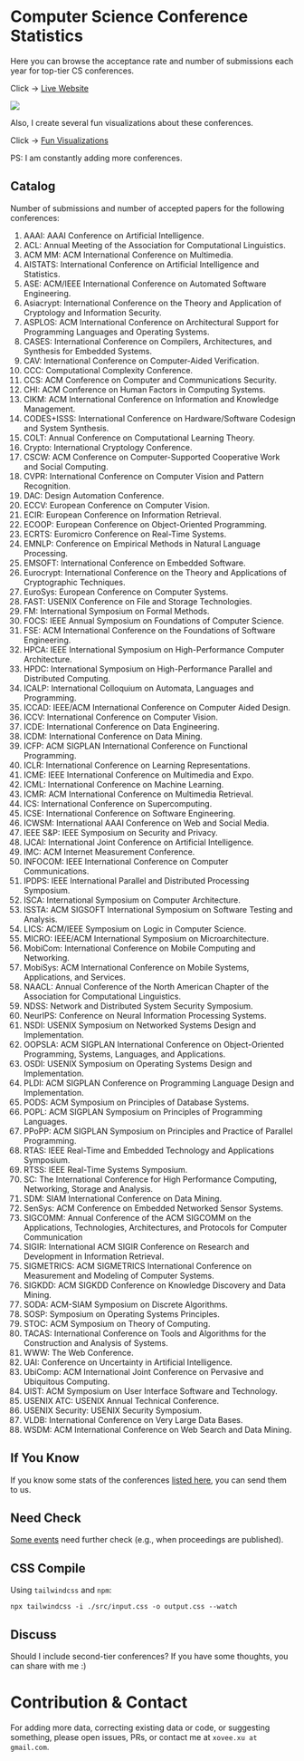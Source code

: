 # Computer Science Conference Statistics

Here you can browse the acceptance rate and number of submissions each year for top-tier CS conferences.

Click -> [Live Website](https://csconfstats.xoveexu.com/)

![](./img/csconfstats-intro.png)

Also, I create several fun visualizations about these conferences. 

Click -> [Fun Visualizations](https://csconfstats.xoveexu.com/fun-fact.html)

PS: I am constantly adding more conferences. 

## Catalog

Number of submissions and number of accepted papers for the following conferences:

1. AAAI: AAAI Conference on Artificial Intelligence.
1. ACL: Annual Meeting of the Association for Computational Linguistics.
1. ACM MM: ACM International Conference on Multimedia.
1. AISTATS: International Conference on Artificial Intelligence and Statistics. 
1. ASE: ACM/IEEE International Conference on Automated Software Engineering. 
1. Asiacrypt: International Conference on the Theory and Application of Cryptology and Information Security.
1. ASPLOS: ACM International Conference on Architectural Support for Programming Languages and Operating Systems. 
1. CASES: International Conference on Compilers, Architectures, and Synthesis for Embedded Systems.
1. CAV: International Conference on Computer-Aided Verification.
1. CCC: Computational Complexity Conference.
1. CCS: ACM Conference on Computer and Communications Security.
1. CHI: ACM Conference on Human Factors in Computing Systems.
1. CIKM: ACM International Conference on Information and Knowledge Management.
1. CODES+ISSS: International Conference on Hardware/Software Codesign and System Synthesis.
1. COLT: Annual Conference on Computational Learning Theory.
1. Crypto: International Cryptology Conference.
1. CSCW: ACM Conference on Computer-Supported Cooperative Work and Social Computing.
1. CVPR: International Conference on Computer Vision and Pattern Recognition.
1. DAC: Design Automation Conference. 
1. ECCV: European Conference on Computer Vision.
1. ECIR: European Conference on Information Retrieval.
1. ECOOP: European Conference on Object-Oriented Programming. 
1. ECRTS: Euromicro Conference on Real-Time Systems.
1. EMNLP: Conference on Empirical Methods in Natural Language Processing.
1. EMSOFT: International Conference on Embedded Software.
1. Eurocrypt: International Conference on the Theory and Applications of Cryptographic Techniques.
1. EuroSys: European Conference on Computer Systems.
1. FAST: USENIX Conference on File and Storage Technologies.
1. FM: International Symposium on Formal Methods. 
1. FOCS: IEEE Annual Symposium on Foundations of Computer Science.
1. FSE: ACM International Conference on the Foundations of Software Engineering.
1. HPCA: IEEE International Symposium on High-Performance Computer Architecture.
1. HPDC: International Symposium on High-Performance Parallel and Distributed Computing.
1. ICALP: International Colloquium on Automata, Languages and Programming.
1. ICCAD: IEEE/ACM International Conference on Computer Aided Design.
1. ICCV: International Conference on Computer Vision.
1. ICDE: International Conference on Data Engineering.
1. ICDM: International Conference on Data Mining.
1. ICFP: ACM SIGPLAN International Conference on Functional Programming.
1. ICLR: International Conference on Learning Representations.
1. ICME: IEEE International Conference on Multimedia and Expo.
1. ICML: International Conference on Machine Learning.
1. ICMR: ACM International Conference on Multimedia Retrieval.
1. ICS: International Conference on Supercomputing.
1. ICSE: International Conference on Software Engineering.
1. ICWSM: International AAAI Conference on Web and Social Media.
1. IEEE S&P: IEEE Symposium on Security and Privacy. 
1. IJCAI: International Joint Conference on Artificial Intelligence.
1. IMC: ACM Internet Measurement Conference.
1. INFOCOM: IEEE International Conference on Computer Communications.
1. IPDPS: IEEE International Parallel and Distributed Processing Symposium. 
1. ISCA: International Symposium on Computer Architecture.
1. ISSTA: ACM SIGSOFT International Symposium on Software Testing and Analysis. 
1. LICS: ACM/IEEE Symposium on Logic in Computer Science. 
1. MICRO: IEEE/ACM International Symposium on Microarchitecture. 
1. MobiCom: International Conference on Mobile Computing and Networking.
1. MobiSys: ACM International Conference on Mobile Systems, Applications, and Services.
1. NAACL: Annual Conference of the North American Chapter of the Association for Computational Linguistics.
1. NDSS: Network and Distributed System Security Symposium. 
1. NeurIPS: Conference on Neural Information Processing Systems.
1. NSDI: USENIX Symposium on Networked Systems Design and Implementation.
1. OOPSLA: ACM SIGPLAN International Conference on Object-Oriented Programming, Systems, Languages, and Applications. 
1. OSDI: USENIX Symposium on Operating Systems Design and Implementation. 
1. PLDI: ACM SIGPLAN Conference on Programming Language Design and Implementation.
1. PODS: ACM Symposium on Principles of Database Systems.
1. POPL: ACM SIGPLAN Symposium on Principles of Programming Languages.
1. PPoPP: ACM SIGPLAN Symposium on Principles and Practice of Parallel Programming.
1. RTAS: IEEE Real-Time and Embedded Technology and Applications Symposium. 
1. RTSS: IEEE Real-Time Systems Symposium. 
1. SC: The International Conference for High Performance Computing, Networking, Storage and Analysis.
1. SDM: SIAM International Conference on Data Mining.
1. SenSys: ACM Conference on Embedded Networked Sensor Systems.
1. SIGCOMM: Annual Conference of the ACM SIGCOMM on the Applications, Technologies, Architectures, and Protocols for Computer Communication
1. SIGIR: International ACM SIGIR Conference on Research and Development in Information Retrieval.
1. SIGMETRICS: ACM SIGMETRICS International Conference on Measurement and Modeling of Computer Systems.
1. SIGKDD: ACM SIGKDD Conference on Knowledge Discovery and Data Mining.
1. SODA: ACM-SIAM Symposium on Discrete Algorithms. 
1. SOSP: Symposium on Operating Systems Principles.
1. STOC: ACM Symposium on Theory of Computing. 
1. TACAS: International Conference on Tools and Algorithms for the Construction and Analysis of Systems. 
1. WWW: The Web Conference.
1. UAI: Conference on Uncertainty in Artificial Intelligence. 
1. UbiComp: ACM International Joint Conference on Pervasive and Ubiquitous Computing.
1. UIST: ACM Symposium on User Interface Software and Technology.
1. USENIX ATC: USENIX Annual Technical Conference.
1. USENIX Security: USENIX Security Symposium. 
1. VLDB: International Conference on Very Large Data Bases.
1. WSDM: ACM International Conference on Web Search and Data Mining.


## If You Know

If you know some stats of the conferences [listed here](./If-You-Know.md), you can send them to us. 

## Need Check

[Some events](./Need-Check.md) need further check (e.g., when proceedings are published). 

## CSS Compile

Using `tailwindcss` and `npm`:
```shell
npx tailwindcss -i ./src/input.css -o output.css --watch
```

## Discuss

Should I include second-tier conferences? If you have some thoughts, you can share with me :)


# Contribution & Contact

For adding more data, correcting existing data or code, or suggesting something, please open issues, PRs, or contact me at `xovee.xu at gmail.com`.
